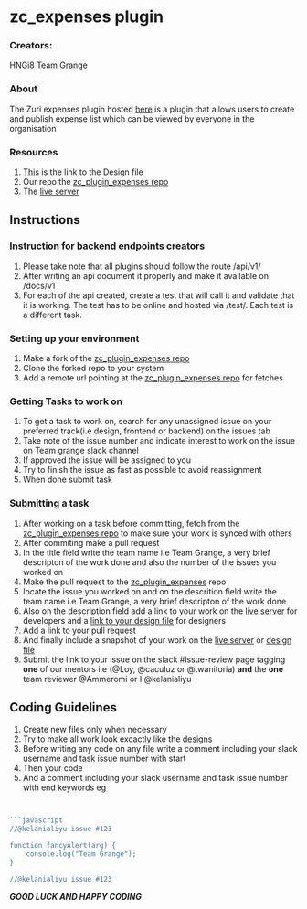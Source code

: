 # zc_expenses plugin

### Creators:

HNGi8 Team Grange

### About

The Zuri expenses plugin hosted [here](http://expenses.zuri.chat/) is a plugin that allows users to create and publish expense list which can be viewed by everyone in the organisation

### Resources

1. [This](https://www.figma.com/file/mizfCMNkiGxwfRgMkRJech/Zuri-Expenses?node-id=59%3A714) is the link to the Design file
2. Our repo the [zc_plugin_expenses repo](https://github.com/zurichat/zc_plugin_expenses.git)
3. The [live server](http://expenses.zuri.chat/)

## Instructions

### Instruction for backend endpoints creators
1. Please take note that all plugins should follow the route <pluginurl>/api/v1/<endpoint>
2. After writing an api document it properly and make it available on <pluginurl>/docs/v1
3. For each of the api created, create a test that will call it and validate that it is working. The test has to be online and hosted via <pluginurl>/test/<endpoint>. Each test is a different task.

### Setting up your environment

1. Make a fork of the [zc_plugin_expenses repo](https://github.com/zurichat/zc_plugin_expenses.git)
2. Clone the forked repo to your system
3. Add a remote url pointing at the [zc_plugin_expenses repo](https://github.com/zurichat/zc_plugin_expenses.git) for fetches

### Getting Tasks to work on

1. To get a task to work on, search for any unassigned issue on your preferred track(i.e design, frontend or backend) on the issues tab
2. Take note of the issue number and indicate interest to work on the issue on Team grange slack channel
3. If approved the issue will be assigned to you
4. Try to finish the issue as fast as possible to avoid reassignment
5. When done submit task

### Submitting a task

1. After working on a task before committing, fetch from the [zc_plugin_expenses repo](https://github.com/zurichat/zc_plugin_expenses.git) to make sure your work is synced with others
2. After commiting make a pull request
3. In the title field write the team name i.e Team Grange, a very brief descripton of the work done and also the number of the issues you worked on
4. Make the pull request to the [zc_plugin_expenses](https://github.com/zurichat/zc_plugin_expenses.git) repo
5. locate the issue you worked on and on the descrition field write the team name i.e Team Grange, a very brief descripton of the work done
6. Also on the description field add a link to your work on the [live server](http://expenses.zuri.chat/) for developers and a [link to your design file](https://www.figma.com/file/mizfCMNkiGxwfRgMkRJech/Zuri-Expenses?node-id=59%3A714) for designers
7. Add a link to your pull request
8. And finally include a snapshot of your work on the [live server](http://expenses.zuri.chat/) or [design file](https://www.figma.com/file/mizfCMNkiGxwfRgMkRJech/Zuri-Expenses?node-id=59%3A714)
9. Submit the link to your issue on the slack #issue-review page tagging **one** of our mentors i.e (@Loy, @caculuz or @twanitoria) **and** the **one** team reviewer @Ammeromi or I @kelanialiyu

## Coding Guidelines

1. Create new files only when necessary
2. Try to make all work look excactly like the [designs](https://www.figma.com/file/mizfCMNkiGxwfRgMkRJech/Zuri-Expenses?node-id=59%3A714)
3. Before writing any code on any file write a comment including your slack username and task issue number with start
4. Then your code
5. And a comment including your slack username and task issue number with end keywords
   eg

````javascript


```javascript
//@kelanialiyu issue #123

function fancyAlert(arg) {
    console.log("Team Grange");
}

//@kelanialiyu issue #123
````

**_GOOD LUCK AND HAPPY CODING_**

